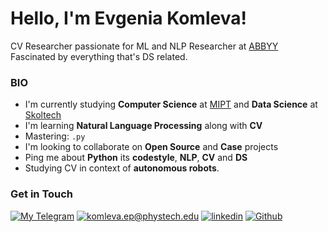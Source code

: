 # Hello, I'm Evgenia Komleva!

CV Researcher passionate for ML and NLP Researcher at [ABBYY](https://www.abbyy.com/)\
Fascinated by everything that's DS related. 


### BIO

- I'm currently studying **Computer Science** at [MIPT](https://mipt.ru/english/) and **Data Science** at [Skoltech](https://www.skoltech.ru/en/)
- I'm  learning **Natural Language Processing** along with **CV**
- Mastering: `.py`
- I'm looking to collaborate on **Open Source** and **Case** projects
- Ping me about **Python** its **codestyle**, **NLP**, **CV** and **DS**
- Studying CV in context of **autonomous robots**. 
### Get in Touch

[![My Telegram](https://img.shields.io/badge/-My%20telegram-2b4d59?&style=for-the-badge&logo=telegram&logoColor=white)](https://t.me/komleva1999)  [![komleva.ep@phystech.edu](https://img.shields.io/badge/my_email%20-%23E62B1E.svg?&style=for-the-badge&logo=mail.ru&logoColor=white&color=ffdc7c)](mailto:zhestov.ea@phystech.edu) [![linkedin](https://img.shields.io/badge/linkedin%20-%230077B5.svg?&style=for-the-badge&logo=linkedin&logoColor=white&color=ffaa67)](https://www.linkedin.com/in/evgenia-komleva-51081118a/) [![Github](https://img.shields.io/badge/-Github-da674a?&style=for-the-badge&logo=github&logoColor=white)](https://github.com/EvgeniaKomleva)

